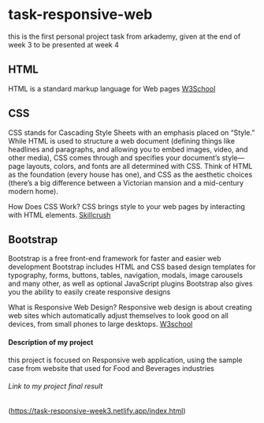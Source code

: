 # task-responsive-web
this is the first personal project task from arkademy, given at the end of week 3 to be presented at week 4

## HTML
HTML is a standard markup language for Web pages [W3School](https://www.w3schools.com/html/default.asp)

## CSS
CSS stands for Cascading Style Sheets with an emphasis placed on “Style.” While HTML is used to structure a web document (defining things like headlines and paragraphs, and allowing you to embed images, video, and other media), CSS comes through and specifies your document’s style—page layouts, colors, and fonts are all determined with CSS. Think of HTML as the foundation (every house has one), and CSS as the aesthetic choices (there’s a big difference between a Victorian mansion and a mid-century modern home).

How Does CSS Work? CSS brings style to your web pages by interacting with HTML elements. [Skillcrush](https://skillcrush.com/blog/css)

## Bootstrap
Bootstrap is a free front-end framework for faster and easier web development Bootstrap includes HTML and CSS based design templates for typography, forms, buttons, tables, navigation, modals, image carousels and many other, as well as optional JavaScript plugins Bootstrap also gives you the ability to easily create responsive designs

What is Responsive Web Design? Responsive web design is about creating web sites which automatically adjust themselves to look good on all devices, from small phones to large desktops. [W3school](https://www.w3schools.com/bootstrap/bootstrap_get_started.asp)

#### Description of my project
this project is focused on Responsive web application, using the sample case from website that used for Food and Beverages industries

###### Link to my project final result
(https://task-responsive-week3.netlify.app/index.html)
